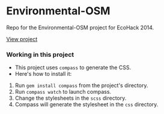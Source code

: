 Environmental-OSM
=================

Repo for the Environmental-OSM project for EcoHack 2014.

[View project](http://javierarce.github.io/Environmental-OSM/)

### Working in this project


* This project uses ```compass``` to generate the CSS.
* Here's how to install it:

1. Run ```gem install compass``` from the project's directory.
2. Run ```compass watch``` to launch compass. 
3. Change the stylesheets in the ```scss``` directory.
4. Compass will generate the stylesheet in the ```css``` directory.
